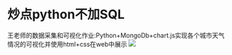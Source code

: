 # 炒点python不加SQL
王老师的数据采集和可视化作业:Python+MongoDb+chart.js实现各个城市天气情况的可视化并使用html+css在web中展示
![](G:\py_mongoDB_work\all_img\dome—OK.png)





